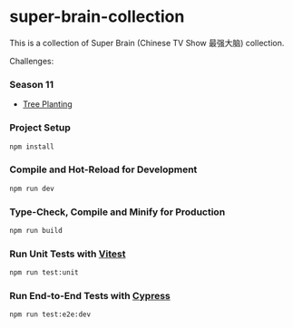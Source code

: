 # super-brain-collection

This is a collection of Super Brain (Chinese TV Show 最强大脑) collection.

Challenges:

### Season 11

- [Tree Planting](https://ntnam11.github.io/super-brain-collection/s11e3t1)

### Project Setup

```sh
npm install
```

### Compile and Hot-Reload for Development

```sh
npm run dev
```

### Type-Check, Compile and Minify for Production

```sh
npm run build
```

### Run Unit Tests with [Vitest](https://vitest.dev/)

```sh
npm run test:unit
```

### Run End-to-End Tests with [Cypress](https://www.cypress.io/)

```sh
npm run test:e2e:dev
```
